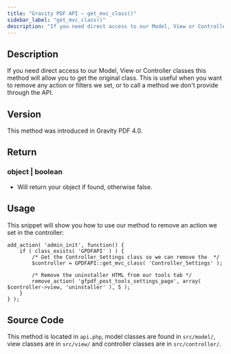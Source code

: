 ```yaml
---
title: "Gravity PDF API – get_mvc_class()"
sidebar_label: "get_mvc_class()"
description: "If you need direct access to our Model, View or Controller classes this method will allow you to get the original class."
---
```


## Description 

If you need direct access to our Model, View or Controller classes this method will allow you to get the original class. This is useful when you want to remove any action or filters we set, or to call a method we don't provide through the API.

## Version 

This method was introduced in Gravity PDF 4.0.

## Return 

### object \| boolean
* Will return your object if found, otherwise false.

## Usage 

This snippet will show you how to use our method to remove an action we set in the controller:

```
add_action( 'admin_init', function() {
    if ( class_exists( 'GPDFAPI' ) ) {
        /* Get the Controller_Settings class so we can remove the  */
        $controller = GPDFAPI::get_mvc_class( 'Controller_Settings' );

        /* Remove the uninstaller HTML from our tools tab */
        remove_action( 'gfpdf_post_tools_settings_page', array( $controller->view, 'uninstaller' ), 5 );
    }
} );
```

## Source Code 

This method is located in `api.php`, model classes are found in `src/model/`, view classes are in `src/view/` and controller classes are in `src/controller/`.
